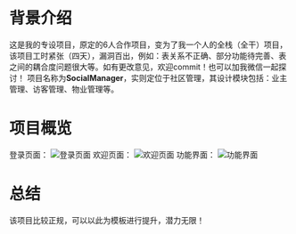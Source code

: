 # 背景介绍
这是我的专设项目，原定的6人合作项目，变为了我一个人的全栈（全干）项目，该项目工时紧张（四天），漏洞百出，例如：表关系不正确、部分功能待完善、表之间的耦合度问题很大等。如有更改意见，欢迎commit！也可以加我微信一起探讨！
项目名称为**SocialManager**，实则定位于社区管理，其设计模块包括：业主管理、访客管理、物业管理等。
# 项目概览
登录页面：
![登录页面](/picture/login.jpg)
欢迎页面：
![欢迎页面](/picture/welcome.jpg)
功能界面：
![功能界面](/picture/show.jpg)
# 总结
该项目比较正规，可以以此为模板进行提升，潜力无限！